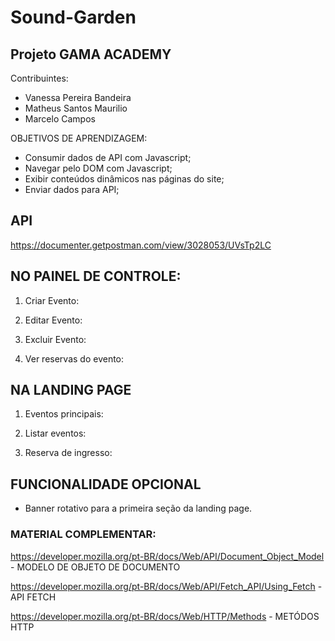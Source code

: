 
# Sound-Garden

## Projeto GAMA ACADEMY 
   Contribuintes:
   * Vanessa Pereira Bandeira 
   * Matheus Santos Maurilio
   * Marcelo Campos


OBJETIVOS DE APRENDIZAGEM: 

* Consumir dados de API com Javascript;
* Navegar pelo DOM com Javascript;
* Exibir conteúdos dinâmicos nas páginas do site;
* Enviar dados para API;

## API

https://documenter.getpostman.com/view/3028053/UVsTp2LC

## NO PAINEL DE CONTROLE:

1. Criar Evento: 

2. Editar Evento: 

3. Excluir Evento: 

4. Ver reservas do evento: 


## NA LANDING PAGE

1. Eventos principais: 

2. Listar eventos: 

3. Reserva de ingresso: 


## FUNCIONALIDADE OPCIONAL

* Banner rotativo para a primeira seção da
landing page.

### MATERIAL COMPLEMENTAR:

https://developer.mozilla.org/pt-BR/docs/Web/API/Document_Object_Model - MODELO DE OBJETO DE DOCUMENTO

https://developer.mozilla.org/pt-BR/docs/Web/API/Fetch_API/Using_Fetch - API FETCH

https://developer.mozilla.org/pt-BR/docs/Web/HTTP/Methods - METÓDOS HTTP
